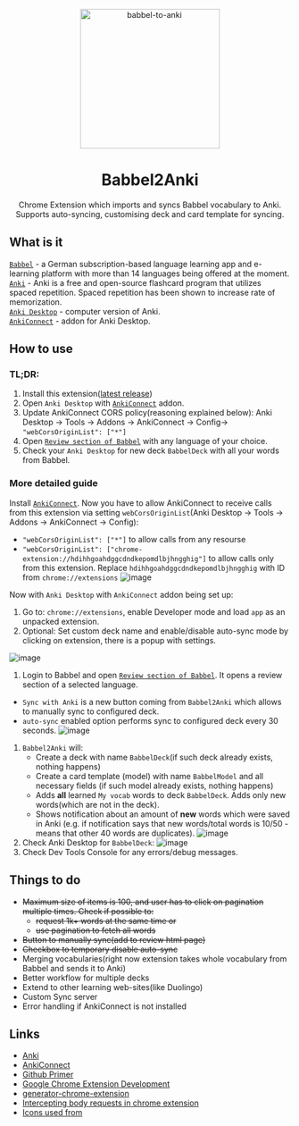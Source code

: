 <p align="center">
<img src="https://i.imgur.com/RXOYJCu.png" width="250" alt="babbel-to-anki">
</p>
<h1 align="center">
Babbel2Anki
</h1>
<p align="center">
Chrome Extension which imports and syncs Babbel vocabulary to Anki. Supports auto-syncing, customising deck and card template for syncing.
</p>

## What is it  
[`Babbel`](https://my.babbel.com) - a German subscription-based language learning app and e-learning platform with more than 14 languages being offered at the moment.  
[`Anki`](https://apps.ankiweb.net/) - Anki is a free and open-source flashcard program that utilizes spaced repetition. Spaced repetition has been shown to increase rate of memorization.  
[`Anki Desktop`](https://apps.ankiweb.net/) - computer version of Anki.  
[`AnkiConnect`](https://foosoft.net/projects/anki-connect/) - addon for Anki Desktop.  
## How to use
### TL;DR:
1. Install this extension([latest release](https://github.com/pavelgordon/babbel2anki-chrome-extension/releases/tag/v0.0.1))
1. Open `Anki Desktop` with [`AnkiConnect`](https://foosoft.net/projects/anki-connect/) addon.
1. Update AnkiConnect CORS policy(reasoning explained below):  Anki Desktop -> Tools -> Addons -> AnkiConnect -> Config->
```"webCorsOriginList": ["*"]```
1. Open [`Review section of Babbel`](https://my.babbel.com/review-manager?ref=navbar) with any language of your choice.
1. Check your `Anki Desktop` for new deck `BabbelDeck` with all your words from Babbel.
### More detailed guide
Install [`AnkiConnect`](https://foosoft.net/projects/anki-connect/). Now you have to allow AnkiConnect to receive calls from this extension via setting `webCorsOriginList`(Anki Desktop -> Tools -> Addons -> AnkiConnect -> Config): 
- `"webCorsOriginList": ["*"]` to allow calls from any resourse
- `"webCorsOriginList": ["chrome-extension://hdihhgoahdggcdndkepomdlbjhngghig"]` to allow calls only from this extension. Replace `hdihhgoahdggcdndkepomdlbjhngghig` with ID from `chrome://extensions`
![image](https://user-images.githubusercontent.com/2462444/80809999-2b538980-8bc3-11ea-9dcc-3bb347e75fbb.png)  

Now with `Anki Desktop` with `AnkiConnect` addon being set up: 
1. Go to: `chrome://extensions`, enable Developer mode and load `app` as an unpacked extension.
1. Optional: Set custom deck name and enable/disable auto-sync mode by clicking on extension, there is a popup with settings.

![image](https://user-images.githubusercontent.com/2462444/80767209-ae36fe80-8b47-11ea-8798-53a8541cfbb0.png)
1. Login to Babbel and open [`Review section of Babbel`](https://my.babbel.com/review-manager?ref=navbar ). It opens a review section of a selected language. 
- `Sync with Anki` is a new button coming from `Babbel2Anki` which allows to manually sync to configured deck.
- `auto-sync` enabled option performs sync to configured deck every 30 seconds.
![image](https://user-images.githubusercontent.com/2462444/80767502-564cc780-8b48-11ea-954a-98a3fff83e0d.png)
1. `Babbel2Anki` will: 
    -  Create a deck with name `BabbelDeck`(if such deck already exists, nothing happens)
    -  Create a card template (model) with name `BabbelModel` and all necessary fields (if such model already exists, nothing happens)
    -  Adds **all** learned `My vocab` words to deck `BabbelDeck`. Adds only new words(which are not in the deck).  
    -  Shows notification about an amount of **new** words which were saved in Anki (e.g. if notification says that new words/total words is 10/50 - means that other 40 words are duplicates).
![image](https://user-images.githubusercontent.com/2462444/80767663-b5124100-8b48-11ea-9d6b-c8beb3f6aa51.png)
1. Check Anki Desktop for `BabbelDeck`: 
![image](https://user-images.githubusercontent.com/2462444/80614070-4e086580-8a3e-11ea-8b5c-cf847e1e29eb.png)
1. Check Dev Tools Console for any errors/debug messages.  

## Things to do
- ~~Maximum size of items is 100, and user has to click on pagination multiple times. Check if possible to:~~
  - ~~request 1k+ words at the same time or~~
  - ~~use pagination to fetch all words~~
 - ~~Button to manually sync(add to review html page)~~
 - ~~Checkbox to temporary disable auto-sync~~
- Merging vocabularies(right now extension takes whole vocabulary from Babbel and sends it to Anki)
- Better workflow for multiple decks
- Extend to other learning web-sites(like Duolingo)
- Custom Sync server
- Error handling if AnkiConnect is not installed
  
## Links
- [Anki](https://apps.ankiweb.net)
- [AnkiConnect](https://foosoft.net/projects/anki-connect/)
- [Github Primer](https://primer.style/css/getting-started])
- [Google Chrome Extension Development](http://developer.chrome.com/extensions/devguide.html)
- [generator-chrome-extension](https://github.com/yeoman/generator-chrome-extension)
- [Intercepting body requests in chrome extension](https://medium.com/better-programming/chrome-extension-intercepting-and-reading-the-body-of-http-requests-dd9ebdf2348b)
- [Icons used from](https://www.flaticon.com/)
